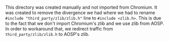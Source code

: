 This directory was created manually and not imported from Chromium. It was created to remove the
divergence we had where we had to rename `#include "third_party/zlib/zlib.h"` line to
`#include <zlib.h>`. This is due to the fact that we don't import Chromium's zlib and we use
zlib from AOSP. In order to workaround that, we redirect traffic from `third_party/zlib/zlib.h` to
AOSP's zlib.